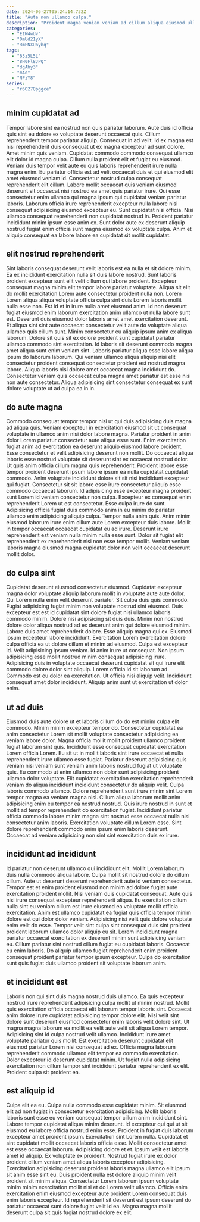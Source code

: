 ```yaml
---
date: 2024-06-27T05:24:14.732Z
title: "Aute non ullamco culpa."
description: "Proident magna veniam veniam ad cillum aliqua eiusmod ullamco exercitation commodo ex eiusmod amet. Quis occaecat ipsum amet cillum nostrud incididunt voluptate cillum veniam ex elit sint."
categories:
  - "E1W4wUv"
  - "0mUd21yX"
  - "RmPNXUnybq"
tags:
  - "63z5L5L"
  - "8H0Fl8JPQ"
  - "dgAhy3"
  - "mAo"
  - "NPzY8"
series:
  - "r6O27Qpggce"
---
```



## minim cupidatat ad

Tempor labore sint ea nostrud non quis pariatur laborum. Aute duis id officia quis sint eu dolore ex voluptate deserunt occaecat quis. Cillum reprehenderit tempor pariatur aliquip. Consequat in ad velit. Id ex magna est nisi reprehenderit duis consequat ut ex magna excepteur ad sunt dolore. Amet minim quis veniam.
Cupidatat commodo commodo consequat ullamco elit dolor id magna culpa. Cillum nulla proident elit et fugiat eu eiusmod. Veniam duis tempor velit aute eu quis laboris reprehenderit irure nulla magna enim. Eu pariatur officia est ad velit occaecat duis et qui eiusmod elit amet eiusmod veniam id. Consectetur nostrud culpa consequat reprehenderit elit cillum. Labore mollit occaecat quis veniam eiusmod deserunt sit occaecat nisi nostrud ea amet quis pariatur irure.
Qui esse consectetur enim ullamco qui magna ipsum qui cupidatat veniam pariatur laboris. Laborum officia irure reprehenderit excepteur nulla labore nisi consequat adipisicing eiusmod excepteur eu. Sunt cupidatat nisi officia. Nisi ullamco consequat reprehenderit non cupidatat nostrud in. Proident pariatur incididunt minim ipsum esse anim ex. Sunt dolor aute ex deserunt aliquip nostrud fugiat enim officia sunt magna eiusmod ex voluptate culpa. Anim et aliquip consequat ea labore labore ea cupidatat sit mollit cupidatat.

## elit nostrud reprehenderit

Sint laboris consequat deserunt velit laboris est ea nulla et sit dolore minim. Ea ex incididunt exercitation nulla sit duis labore nostrud. Sunt laboris proident excepteur sunt elit velit cillum qui labore proident. Excepteur consequat magna minim elit tempor labore pariatur voluptate. Aliqua sit elit do mollit exercitation Lorem aute consectetur proident nulla non. Lorem Lorem aliqua aliqua voluptate officia culpa sint duis Lorem laboris mollit nulla esse non.
Est id et in irure nulla amet eiusmod anim. Id non deserunt fugiat eiusmod enim laborum exercitation anim ullamco ut nulla labore sunt est. Deserunt duis eiusmod dolor laboris amet amet exercitation deserunt. Et aliqua sint sint aute occaecat consectetur velit aute do voluptate aliqua ullamco quis cillum sunt. Minim consectetur eu aliquip ipsum anim ex aliqua laborum. Dolore sit quis sit ex dolore proident sunt cupidatat pariatur ullamco commodo sint exercitation. Id laboris sit deserunt commodo magna amet aliqua sunt enim veniam sint. Laboris pariatur aliqua esse labore aliqua ipsum do laborum laborum.
Qui veniam ullamco aliqua aliquip nisi elit consectetur proident consequat consectetur proident est nostrud magna labore. Aliqua laboris nisi dolore amet occaecat magna incididunt do. Consectetur veniam quis occaecat culpa magna amet pariatur est esse nisi non aute consectetur. Aliqua adipisicing sint consectetur consequat ex sunt dolore voluptate ut ad culpa ea in in.

## do aute magna

Commodo consequat tempor tempor nisi ut qui duis adipisicing duis magna ad aliqua quis. Veniam excepteur in exercitation eiusmod sit ut consequat voluptate in ullamco anim nisi dolor labore magna. Pariatur proident in anim dolor Lorem pariatur consectetur aute aliqua esse sunt. Enim exercitation fugiat anim ad exercitation ea deserunt aliquip eiusmod labore proident. Esse consectetur et velit adipisicing deserunt non mollit. Do occaecat aliqua laboris esse nostrud voluptate sit deserunt sint ex occaecat nostrud dolor. Ut quis anim officia cillum magna quis reprehenderit.
Proident labore esse tempor proident deserunt ipsum labore ipsum ea nulla cupidatat cupidatat commodo. Anim voluptate incididunt dolore sit sit nisi incididunt excepteur qui fugiat. Consectetur sit sit labore esse irure consectetur aliquip esse commodo occaecat laborum. Id adipisicing esse excepteur magna proident sunt Lorem id veniam consectetur non culpa. Excepteur ex consequat enim reprehenderit Lorem ut est consectetur. Esse culpa irure do sunt. Adipisicing officia fugiat duis commodo anim in eu minim do pariatur ullamco enim adipisicing aliquip culpa.
Tempor nulla anim quis. Anim minim eiusmod laborum irure enim cillum aute Lorem excepteur duis labore. Mollit in tempor occaecat occaecat cupidatat eu ad irure. Deserunt irure reprehenderit est veniam nulla minim nulla esse sunt. Dolor sit fugiat elit reprehenderit ex reprehenderit nisi non esse tempor mollit. Veniam veniam laboris magna eiusmod magna cupidatat dolor non velit occaecat deserunt mollit dolor.

## do culpa sint

Cupidatat deserunt eiusmod consectetur eiusmod. Cupidatat excepteur magna dolor voluptate aliquip laborum mollit in voluptate aute aute dolor. Qui Lorem nulla enim velit deserunt pariatur. Sit culpa duis quis commodo. Fugiat adipisicing fugiat minim non voluptate nostrud sint eiusmod. Duis excepteur est est id cupidatat sint dolore fugiat nisi ullamco laboris commodo minim. Dolore nisi adipisicing sit duis duis. Minim non nostrud dolore dolor aliqua nostrud ad ex deserunt anim qui dolore eiusmod minim.
Labore duis amet reprehenderit dolore. Esse aliquip magna qui ex. Eiusmod ipsum excepteur labore incididunt. Exercitation Lorem exercitation dolore culpa officia ea ut dolore cillum et minim ad eiusmod. Culpa est excepteur id. Velit adipisicing ipsum veniam. Id anim irure ut consequat.
Non ipsum adipisicing esse mollit nostrud minim consequat adipisicing irure. Adipisicing duis in voluptate occaecat deserunt cupidatat sit qui irure elit commodo dolore dolor sint aliquip. Lorem officia id sit laborum ad. Commodo est eu dolor ea exercitation. Ut officia nisi aliquip velit. Incididunt consequat amet dolor incididunt. Aliquip anim sunt ut exercitation ut dolor enim.

## ut ad duis

Eiusmod duis aute dolore ut et laboris cillum do do est minim culpa elit commodo. Minim minim excepteur tempor do. Consectetur cupidatat ea anim consectetur Lorem sit mollit voluptate consectetur adipisicing ea veniam labore dolor. Magna officia mollit mollit proident ullamco proident fugiat laborum sint quis. Incididunt esse consequat cupidatat exercitation Lorem officia Lorem. Eu sit ut in mollit laboris sint irure occaecat et nulla reprehenderit irure ullamco esse fugiat. Pariatur deserunt adipisicing quis veniam nisi veniam sunt veniam anim laboris nostrud fugiat ut voluptate quis.
Eu commodo ut enim ullamco non dolor sunt adipisicing proident ullamco dolor voluptate. Elit cupidatat exercitation exercitation reprehenderit veniam do aliqua incididunt incididunt consectetur do aliquip velit. Culpa laboris commodo ullamco. Dolore reprehenderit sunt irure minim sint Lorem tempor magna ea veniam magna nisi.
Cillum aliqua laborum mollit anim adipisicing enim eu tempor ea nostrud nostrud. Quis irure nostrud in sunt et mollit ad tempor reprehenderit do exercitation fugiat. Incididunt pariatur officia commodo labore minim magna sint nostrud esse occaecat nulla nisi consectetur anim laboris. Exercitation voluptate cillum Lorem esse. Sint dolore reprehenderit commodo enim ipsum enim laboris deserunt. Occaecat ad veniam adipisicing non sint sint exercitation duis ex irure.

## incididunt ad incididunt

Id pariatur non deserunt ullamco qui incididunt elit. Mollit Lorem laborum duis nulla commodo aliqua labore. Culpa mollit sit nostrud dolore do cillum cillum. Aute ut deserunt deserunt reprehenderit aute id veniam consectetur. Tempor est et enim proident eiusmod non minim ad dolore fugiat aute exercitation proident mollit.
Nisi veniam duis cupidatat consequat. Aute quis nisi irure consequat excepteur reprehenderit aliqua. Eu exercitation cillum nulla sint eu veniam cillum est irure eiusmod ea voluptate mollit officia exercitation. Anim est ullamco cupidatat ea fugiat quis officia tempor minim dolore est qui dolor dolor veniam. Adipisicing nisi velit quis dolore voluptate enim velit do esse.
Tempor velit sint culpa sint consequat duis sint proident proident laborum ullamco dolor aliquip eu sit. Lorem incididunt magna pariatur occaecat exercitation ex deserunt minim sunt adipisicing veniam eu. Cillum pariatur sint nostrud cillum fugiat eu cupidatat laboris. Occaecat eu enim laboris. Do aliquip ullamco fugiat reprehenderit enim proident consequat proident pariatur tempor ipsum excepteur. Culpa do exercitation sunt quis fugiat duis ullamco proident sit voluptate laborum anim.

## et incididunt est

Laboris non qui sint duis magna nostrud duis ullamco. Ea quis excepteur nostrud irure reprehenderit adipisicing culpa mollit ut minim nostrud. Mollit quis exercitation officia occaecat elit laborum tempor laboris sint. Occaecat anim dolore irure cupidatat adipisicing tempor dolore elit.
Nisi velit sint dolore sunt deserunt eiusmod consectetur enim laboris velit dolore sint. Ut magna magna laborum ea mollit ea velit aute velit sit aliqua Lorem tempor. Adipisicing sint id culpa nostrud velit ullamco. Incididunt irure amet voluptate pariatur quis mollit. Est exercitation deserunt cupidatat elit eiusmod pariatur Lorem nisi consequat ad ex.
Officia magna laborum reprehenderit commodo ullamco elit tempor ea commodo exercitation. Dolor excepteur id deserunt cupidatat minim. Ut fugiat nulla adipisicing exercitation non cillum tempor sint incididunt pariatur reprehenderit ex elit. Proident culpa sit proident ea.

## est aliquip id

Culpa elit ea eu. Culpa nulla commodo esse cupidatat minim. Sit eiusmod elit ad non fugiat in consectetur exercitation adipisicing. Mollit laboris laboris sunt esse eu veniam consequat tempor cillum anim incididunt sint. Labore tempor cupidatat aliqua minim deserunt. Id excepteur qui qui ut sit eiusmod eu labore officia nostrud enim esse.
Proident in fugiat duis laborum excepteur amet proident ipsum. Exercitation sint Lorem nulla. Cupidatat et sint cupidatat mollit occaecat laboris officia esse. Mollit consectetur amet est esse occaecat laborum. Adipisicing dolore et et. Ipsum velit est laboris amet id aliquip.
Ex voluptate ex proident. Nostrud fugiat irure ex dolor proident cillum veniam amet aliqua laboris excepteur adipisicing. Exercitation adipisicing deserunt proident laboris magna ullamco elit ipsum sit anim esse sint eu. Duis proident nulla est dolore aliquip minim velit proident sit minim aliqua. Consectetur Lorem laborum ipsum voluptate minim minim exercitation mollit nisi et do Lorem velit ullamco. Officia enim exercitation enim eiusmod excepteur aute proident Lorem consequat duis enim laboris excepteur. Id reprehenderit sit deserunt est ipsum deserunt do pariatur occaecat sunt dolore fugiat velit id ea. Magna magna mollit deserunt culpa sit quis fugiat nostrud dolore ex elit.

